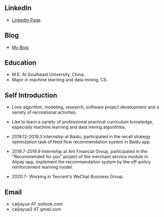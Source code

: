 ## LinkedIn

- [LinkedIn Page](https://www.linkedin.com/in/jiayuecai/)

## Blog

- [My Blog](https://coladrill.github.io/)

## Education

- M.E. At Southeast University, China.
- Major in machine learning and data mining, CS.

## Self Introduction

- Love algorithm, modeling, research, software project development and a variety of recreational activities.
- Like to learn a variety of professional practical curriculum knowledge, especially machine learning and data mining algorithms.

- 2018.12-2019.3 Internship at Baidu, participated in the recall strategy optimization task of feed flow recommendation system in Baidu app.
- 2019.7-2019.9 Internship at Ant Financial Group, participated in the "Recommended for you" project of the merchant service module in Alipay app, implement the recommendation system by the off-policy reinforcement learning model.
- 2020.7- Working in Tencent's WeChat Business Group.

## Email

- caijiayue AT outlook.com
- caijiayue2 AT gmail.com
